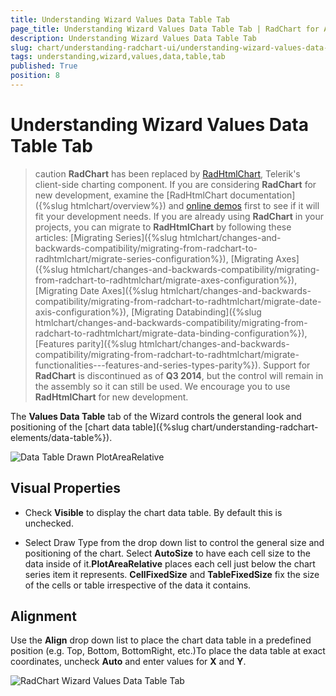 ```yaml
---
title: Understanding Wizard Values Data Table Tab
page_title: Understanding Wizard Values Data Table Tab | RadChart for ASP.NET AJAX Documentation
description: Understanding Wizard Values Data Table Tab
slug: chart/understanding-radchart-ui/understanding-wizard-values-data-table-tab
tags: understanding,wizard,values,data,table,tab
published: True
position: 8
---
```


# Understanding Wizard Values Data Table Tab

>caution  **RadChart** has been replaced by [RadHtmlChart](https://www.telerik.com/products/aspnet-ajax/html-chart.aspx), Telerik's client-side charting component. If you are considering **RadChart** for new development, examine the [RadHtmlChart documentation]({%slug htmlchart/overview%}) and [online demos](https://demos.telerik.com/aspnet-ajax/htmlchart/examples/overview/defaultcs.aspx) first to see if it will fit your development needs. If you are already using **RadChart** in your projects, you can migrate to **RadHtmlChart** by following these articles: [Migrating Series]({%slug htmlchart/changes-and-backwards-compatibility/migrating-from-radchart-to-radhtmlchart/migrate-series-configuration%}), [Migrating Axes]({%slug htmlchart/changes-and-backwards-compatibility/migrating-from-radchart-to-radhtmlchart/migrate-axes-configuration%}), [Migrating Date Axes]({%slug htmlchart/changes-and-backwards-compatibility/migrating-from-radchart-to-radhtmlchart/migrate-date-axis-configuration%}), [Migrating Databinding]({%slug htmlchart/changes-and-backwards-compatibility/migrating-from-radchart-to-radhtmlchart/migrate-data-binding-configuration%}), [Features parity]({%slug htmlchart/changes-and-backwards-compatibility/migrating-from-radchart-to-radhtmlchart/migrate-functionalities---features-and-series-types-parity%}). Support for **RadChart** is discontinued as of **Q3 2014**, but the control will remain in the assembly so it can still be used. We encourage you to use **RadHtmlChart** for new development.

The **Values Data Table** tab of the Wizard controls the general look and positioning of the [chart data table]({%slug chart/understanding-radchart-elements/data-table%}).

![Data Table Drawn PlotAreaRelative](images/radchart-ui008.png)

## Visual Properties

* Check **Visible** to display the chart data table. By default this is unchecked.

* Select Draw Type from the drop down list to control the general size and positioning of the chart. Select **AutoSize** to have each cell size to the data inside of it.**PlotAreaRelative** places each cell just below the chart series item it represents. **CellFixedSize** and **TableFixedSize** fix the size of the cells or table irrespective of the data it contains.

## Alignment

Use the **Align** drop down list to place the chart data table in a predefined position (e.g. Top, Bottom, BottomRight, etc.)To place the data table at exact coordinates, uncheck **Auto** and enter values for **X** and **Y**.

![RadChart Wizard Values Data Table Tab](images/radchart-ui007.png)




